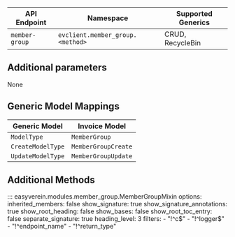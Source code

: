 | API Endpoint   | Namespace                        | Supported Generics |
|----------------|----------------------------------|--------------------|
| `member-group` | `evclient.member_group.<method>` | CRUD, RecycleBin   |

## Additional parameters

None

## Generic Model Mappings

| Generic Model     | Invoice Model  |
|-------------------|----------------|
| `ModelType`       | `MemberGroup`  |
| `CreateModelType` | `MemberGroupCreate` |
| `UpdateModelType` | `MemberGroupUpdate` |

## Additional Methods

::: easyverein.modules.member_group.MemberGroupMixin
    options:
        inherited_members: false
        show_signature: true
        show_signature_annotations: true
        show_root_heading: false
        show_bases: false
        show_root_toc_entry: false
        separate_signature: true
        heading_level: 3
        filters:
            - "!^c$"
            - "!^logger$"
            - "!^endpoint_name"
            - "!^return_type"
